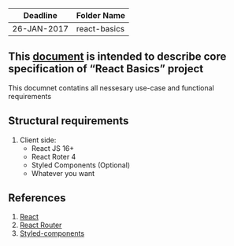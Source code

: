 | Deadline    | Folder Name  |
| ----------- | ------------ |
| 26-JAN-2017 | react-basics |

## This [document](https://drive.google.com/file/d/1VBW12xFT0lm55dnwKI2vazhv1B-hsHrn/view?usp=sharing) is intended to describe core specification of “React Basics” project

This documnet contatins all nessesary use-case and functional requirements

## Structural requirements

1. Client side:
   - React JS 16+
   - React Roter 4
   - Styled Components (Optional)
   - Whatever you want

## References

1. [React](https://reactjs.org/)
2. [React Router](https://reacttraining.com/react-router/web/guides/philosophy)
3. [Styled-components](https://www.styled-components.com/docs/basics)
